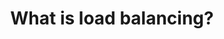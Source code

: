 ---
title: What is load balancing?
pcx_content_type: learning-unit
weight: 1
layout: learning-unit
---